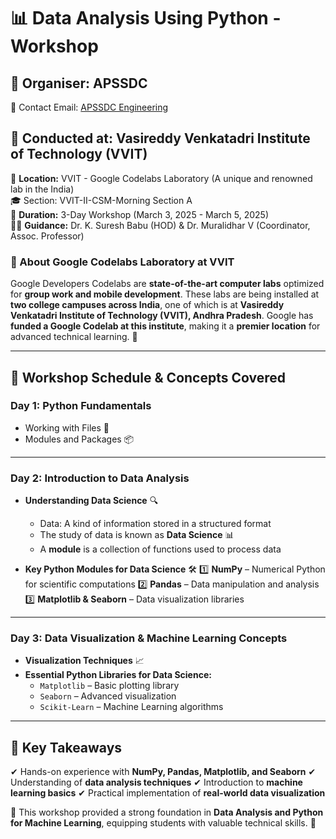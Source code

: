 # 📊 Data Analysis Using Python - Workshop

## 📌 Organiser: APSSDC
🔗 Contact Email: [APSSDC Engineering](http://engineering.apssdc.in/)

## 🏫 Conducted at: Vasireddy Venkatadri Institute of Technology (VVIT)
📍 **Location:** VVIT - Google Codelabs Laboratory (A unique and renowned lab in the India)  
🎓 Section: VVIT-II-CSM-Morning Section A  
📅 **Duration:** 3-Day Workshop (March 3, 2025 - March 5, 2025)  
👨‍🏫 **Guidance:** Dr. K. Suresh Babu (HOD) & Dr. Muralidhar V (Coordinator, Assoc. Professor)  

### 🌟 About Google Codelabs Laboratory at VVIT
Google Developers Codelabs are **state-of-the-art computer labs** optimized for **group work and mobile development**. These labs are being installed at **two college campuses across India**, one of which is at **Vasireddy Venkatadri Institute of Technology (VVIT), Andhra Pradesh**. Google has **funded a Google Codelab at this institute**, making it a **premier location** for advanced technical learning. 🚀

---

## 📅 Workshop Schedule & Concepts Covered

### **Day 1: Python Fundamentals**
- Working with Files 📂
- Modules and Packages 📦

---

### **Day 2: Introduction to Data Analysis**
- **Understanding Data Science** 🔍
  - Data: A kind of information stored in a structured format
  - The study of data is known as **Data Science** 📊
  - A **module** is a collection of functions used to process data

- **Key Python Modules for Data Science** 🛠
  1️⃣ **NumPy** – Numerical Python for scientific computations
  2️⃣ **Pandas** – Data manipulation and analysis
  3️⃣ **Matplotlib & Seaborn** – Data visualization libraries

---

### **Day 3: Data Visualization & Machine Learning Concepts**
- **Visualization Techniques** 📈
- **Essential Python Libraries for Data Science:**
  - `Matplotlib` – Basic plotting library
  - `Seaborn` – Advanced visualization
  - `Scikit-Learn` – Machine Learning algorithms

---

## 📌 Key Takeaways
✔ Hands-on experience with **NumPy, Pandas, Matplotlib, and Seaborn**
✔ Understanding of **data analysis techniques**
✔ Introduction to **machine learning basics**
✔ Practical implementation of **real-world data visualization**

📢 This workshop provided a strong foundation in **Data Analysis and Python for Machine Learning**, equipping students with valuable technical skills. 🚀
